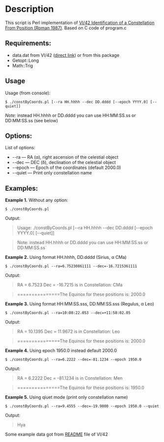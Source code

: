Description
===========

This script is Perl implementation of [VI/42 Identification of a Constellation From Position (Roman 1987)](http://cdsarc.u-strasbg.fr/viz-bin/Cat?VI/42). Based on C code of program.c

Requirements:
-------------

* data.dat from VI/42 ([direct link](http://cdsarc.u-strasbg.fr/vizier/ftp/cats/VI/42/data.dat)) or from this package
* Getopt::Long
* Math::Trig
    
Usage
-----

Usage (from console):

    $ ./constByCoords.pl [--ra HH.hhhh --dec DD.dddd [--epoch YYYY.0] [--quiet]]

*Note:* instead HH.hhhh or DD.dddd you can use HH:MM:SS.ss or DD:MM:SS.ss (see below)

Options:
--------

List of options:

* --ra — RA (α), right ascension of the celestial object
* --dec — DEC (δ), declination of the celestial object
* --epoch — Epoch of the coordinates (default 2000.0)
* --quiet — Print only constellation name

Examples:
---------

**Example 1.** Without any option:

    $ ./constByCoords.pl

Output:

> Usage: ./constByCoords.pl [--ra HH.hhhh --dec DD.dddd [--epoch YYYY.0] [--quiet]]

> Note: instead HH.hhhh or DD.dddd you can use HH:MM:SS.ss or DD:MM:SS.ss`

**Example 2.** Using format HH.hhhh, DD.dddd (Sirius, α CMa)

    $ ./constByCoords.pl --ra=6.75230861111 --dec=-16.7215361111

Output:

>  RA =  6.7523 Dec = -16.7215  is in Constellation: CMa

> ===============The Equinox for these positions is: 2000.0

**Example 3.** Using format HH:MM:SS.sss, DD:MM:SS.sss (Regulus, α Leo)

    $ ./constByCoords.pl --ra=10:08:22.053 --dec=+11:58:02.05

Output:

> RA = 10.1395 Dec =  11.9672  is in Constellation: Leo

> ===============The Equinox for these positions is: 2000.0

**Example 4.** Using epoch 1950.0 instead default 2000.0

    $ ./constByCoords.pl --ra=6.2222 --dec=-81.1234 --epoch 1950.0

Output:

> RA =  6.2222 Dec = -81.1234  is in Constellation: Men

> ===============The Equinox for these positions is: 1950.0

**Example 5.** Using qiuet mode (print only constellation name)

    $ ./constByCoords.pl --ra=9.4555 --dec=-19.9000 --epoch 1950.0 --quiet

Output:

> Hya

Some example data got from [README](http://cdsarc.u-strasbg.fr/viz-bin/Cat?cat=VI%2F42&target=readme&) file of VI/42

